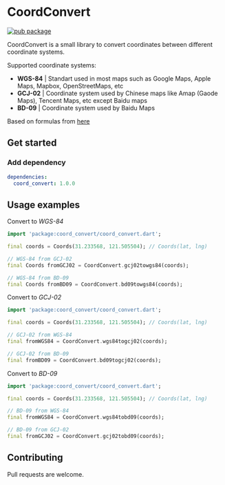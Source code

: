 # CoordConvert

[![pub package](https://img.shields.io/pub/v/coord_convert.svg)](https://pub.dartlang.org/packages/coord_convert)

CoordConvert is a small library to convert coordinates between different coordinate systems.

Supported coordinate systems:

- **WGS-84** | Standart used in most maps such as Google Maps, Apple Maps, Mapbox, OpenStreetMaps, etc
- **GCJ-02** | Coordinate system used by Chinese maps like Amap (Gaode Maps), Tencent Maps, etc except Baidu maps
- **BD-09** | Coordinate system used by Baidu Maps

Based on formulas from [here](https://blog.csdn.net/a13570320979/article/details/51366355)

## Get started

### Add dependency

```yaml
dependencies:
  coord_convert: 1.0.0
```

## Usage examples

Convert to _WGS-84_

```dart
import 'package:coord_convert/coord_convert.dart';

final coords = Coords(31.233568, 121.505504); // Coords(lat, lng)

// WGS-84 from GCJ-02
final Coords fromGCJ02 = CoordConvert.gcj02towgs84(coords);

// WGS-84 from BD-09
final Coords fromBD09 = CoordConvert.bd09towgs84(coords);
```

Convert to _GCJ-02_

```dart
import 'package:coord_convert/coord_convert.dart';

final coords = Coords(31.233568, 121.505504); // Coords(lat, lng)

// GCJ-02 from WGS-84
final fromWGS84 = CoordConvert.wgs84togcj02(coords);

// GCJ-02 from BD-09
final fromBD09 = CoordConvert.bd09togcj02(coords);
```

Convert to _BD-09_

```dart
import 'package:coord_convert/coord_convert.dart';

final coords = Coords(31.233568, 121.505504); // Coords(lat, lng)

// BD-09 from WGS-84
final fromWGS84 = CoordConvert.wgs84tobd09(coords);

// BD-09 from GCJ-02
final fromGCJ02 = CoordConvert.gcj02tobd09(coords);
```

## Contributing

Pull requests are welcome.
